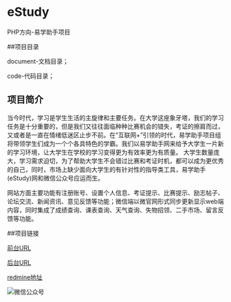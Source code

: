 # eStudy
PHP方向-易学助手项目


##项目目录

document-文档目录；

code-代码目录；


## 项目简介
当今时代，学习是学生生活的主旋律和主要任务。在大学这座象牙塔，我们的学习任务是十分重要的，但是我们又往往面临种种比赛机会的错失，考证的擦肩而过，又或者是一直在情绪低迷区止步不前。在“互联网+”引领的时代，易学助手项目组将带领学生们成为一个个各具特色的学霸。我们以易学助手网来给予大学生一片新的学习环境，让大学生在学校的学习变得更为有效率更为有质量。
大学生数量庞大，学习需求迫切，为了帮助大学生不会错过比赛和考证时机，都可以成为更优秀的自己，同时，市场上缺少面向大学生的有针对性的指导类工具，易学助手(eStudy)网和微信公众号应运而生。

网站方面主要功能有注册账号、设置个人信息、考证提示、比赛提示、励志帖子、论坛交流、新闻资讯、意见反馈等功能；微信端以微官网形式同步更新显示web端内容，同时集成了成绩查询、课表查询、天气查询、失物招领、二手市场、留言反馈等功能。


##项目链接

[前台URL](http://estudy.csbroswer.cn)

[后台URL](http://estudy.timeso.cc)

[redmine地址](http://www.hostedredmine.com/projects/php)

![微信公众号](http://estudy.csbroswer.cn/public/images/wechat_ui/ewms.jpg "公众号二维码")
